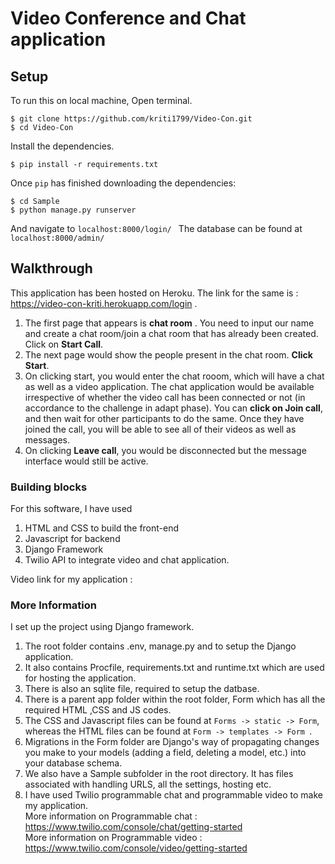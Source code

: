 # Video Conference and Chat application

## Setup
To run this on local machine,
Open terminal.
```
$ git clone https://github.com/kriti1799/Video-Con.git
$ cd Video-Con
```
Install the dependencies.
```
$ pip install -r requirements.txt
```

Once ```pip``` has finished downloading the dependencies:
```
$ cd Sample
$ python manage.py runserver
```
And navigate to ```localhost:8000/login/ ```
The database can be found at ```localhost:8000/admin/```


## Walkthrough

This application has been hosted on Heroku. The link for the same is : https://video-con-kriti.herokuapp.com/login . 
1) The first page that appears is **chat room** . You need to input our name and create a chat room/join a chat room that has already been created.
Click on **Start Call**.
2) The next page would show the people present in the chat room. **Click Start**.
3) On clicking start, you would enter the chat rooom, which will have a chat as well as a video application. The chat application would be available irrespective of
whether the video call has been connected or not (in accordance to the challenge in adapt phase). You can **click on Join call**, and then wait for other participants
to do the same. Once they have joined the call, you will be able to see all of their videos as well as messages.
4) On clicking **Leave call**, you would be disconnected but the message interface would still be active.

### Building blocks
For this software, I have used
1) HTML and CSS to build the front-end
2) Javascript for backend
3) Django Framework
4) Twilio API to integrate video and chat application.

Video link for my application : 

### More Information
I set up the project using Django framework.
1) The root folder contains .env, manage.py and to setup the Django application.
3) It also contains Procfile, requirements.txt and runtime.txt which are used for hosting the application.
4) There is also an sqlite file, required to setup the datbase.
5) There is a parent app folder within the root folder, Form which has all the required HTML ,CSS and JS codes.
6) The CSS and Javascript files can be found at ```Forms -> static -> Form```, whereas the HTML files can be found at ```Form -> templates -> Form ```.
7) Migrations in the Form folder are Django's way of propagating changes you make to your models (adding a field, deleting a model, etc.) into your
 database schema.
8) We also have a Sample subfolder in the root directory. It has files associated with handling URLS, all the settings,
hosting etc.
9) I have used Twilio programmable chat and programmable video to make my application.  
More information on Programmable chat : https://www.twilio.com/console/chat/getting-started  
More information on Programmable video : https://www.twilio.com/console/video/getting-started
